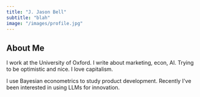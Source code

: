 ```yaml
---
title: "J. Jason Bell"
subtitle: "blah"
image: "/images/profile.jpg"
---
```


## About Me
I work at the University of Oxford. I write about marketing, econ, AI. Trying to be optimistic and nice. I love capitalism.

I use Bayesian econometrics to study product development. Recently I've been interested in using LLMs for innovation. 


